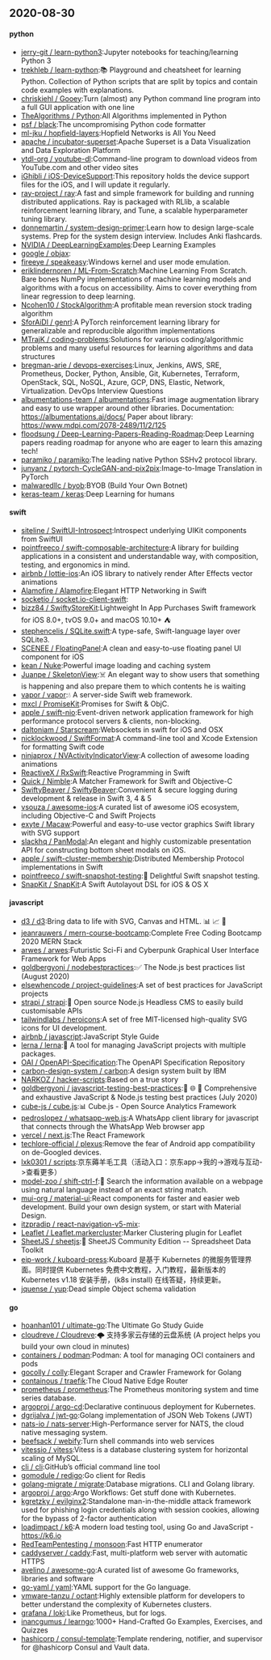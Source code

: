 ## 2020-08-30

#### python
* [jerry-git / learn-python3](https://github.com/jerry-git/learn-python3):Jupyter notebooks for teaching/learning Python 3
* [trekhleb / learn-python](https://github.com/trekhleb/learn-python):📚
Playground and cheatsheet for learning Python. Collection of Python scripts that are split by topics and contain code examples with explanations.
* [chriskiehl / Gooey](https://github.com/chriskiehl/Gooey):Turn (almost) any Python command line program into a full GUI application with one line
* [TheAlgorithms / Python](https://github.com/TheAlgorithms/Python):All Algorithms implemented in Python
* [psf / black](https://github.com/psf/black):The uncompromising Python code formatter
* [ml-jku / hopfield-layers](https://github.com/ml-jku/hopfield-layers):Hopfield Networks is All You Need
* [apache / incubator-superset](https://github.com/apache/incubator-superset):Apache Superset is a Data Visualization and Data Exploration Platform
* [ytdl-org / youtube-dl](https://github.com/ytdl-org/youtube-dl):Command-line program to download videos from YouTube.com and other video sites
* [iGhibli / iOS-DeviceSupport](https://github.com/iGhibli/iOS-DeviceSupport):This repository holds the device support files for the iOS, and I will update it regularly.
* [ray-project / ray](https://github.com/ray-project/ray):A fast and simple framework for building and running distributed applications. Ray is packaged with RLlib, a scalable reinforcement learning library, and Tune, a scalable hyperparameter tuning library.
* [donnemartin / system-design-primer](https://github.com/donnemartin/system-design-primer):Learn how to design large-scale systems. Prep for the system design interview. Includes Anki flashcards.
* [NVIDIA / DeepLearningExamples](https://github.com/NVIDIA/DeepLearningExamples):Deep Learning Examples
* [google / objax](https://github.com/google/objax):
* [fireeye / speakeasy](https://github.com/fireeye/speakeasy):Windows kernel and user mode emulation.
* [eriklindernoren / ML-From-Scratch](https://github.com/eriklindernoren/ML-From-Scratch):Machine Learning From Scratch. Bare bones NumPy implementations of machine learning models and algorithms with a focus on accessibility. Aims to cover everything from linear regression to deep learning.
* [Ncohen10 / StockAlgorithm](https://github.com/Ncohen10/StockAlgorithm):A profitable mean reversion stock trading algorithm
* [SforAiDl / genrl](https://github.com/SforAiDl/genrl):A PyTorch reinforcement learning library for generalizable and reproducible algorithm implementations
* [MTrajK / coding-problems](https://github.com/MTrajK/coding-problems):Solutions for various coding/algorithmic problems and many useful resources for learning algorithms and data structures
* [bregman-arie / devops-exercises](https://github.com/bregman-arie/devops-exercises):Linux, Jenkins, AWS, SRE, Prometheus, Docker, Python, Ansible, Git, Kubernetes, Terraform, OpenStack, SQL, NoSQL, Azure, GCP, DNS, Elastic, Network, Virtualization. DevOps Interview Questions
* [albumentations-team / albumentations](https://github.com/albumentations-team/albumentations):Fast image augmentation library and easy to use wrapper around other libraries. Documentation: https://albumentations.ai/docs/ Paper about library: https://www.mdpi.com/2078-2489/11/2/125
* [floodsung / Deep-Learning-Papers-Reading-Roadmap](https://github.com/floodsung/Deep-Learning-Papers-Reading-Roadmap):Deep Learning papers reading roadmap for anyone who are eager to learn this amazing tech!
* [paramiko / paramiko](https://github.com/paramiko/paramiko):The leading native Python SSHv2 protocol library.
* [junyanz / pytorch-CycleGAN-and-pix2pix](https://github.com/junyanz/pytorch-CycleGAN-and-pix2pix):Image-to-Image Translation in PyTorch
* [malwaredllc / byob](https://github.com/malwaredllc/byob):BYOB (Build Your Own Botnet)
* [keras-team / keras](https://github.com/keras-team/keras):Deep Learning for humans

#### swift
* [siteline / SwiftUI-Introspect](https://github.com/siteline/SwiftUI-Introspect):Introspect underlying UIKit components from SwiftUI
* [pointfreeco / swift-composable-architecture](https://github.com/pointfreeco/swift-composable-architecture):A library for building applications in a consistent and understandable way, with composition, testing, and ergonomics in mind.
* [airbnb / lottie-ios](https://github.com/airbnb/lottie-ios):An iOS library to natively render After Effects vector animations
* [Alamofire / Alamofire](https://github.com/Alamofire/Alamofire):Elegant HTTP Networking in Swift
* [socketio / socket.io-client-swift](https://github.com/socketio/socket.io-client-swift):
* [bizz84 / SwiftyStoreKit](https://github.com/bizz84/SwiftyStoreKit):Lightweight In App Purchases Swift framework for iOS 8.0+, tvOS 9.0+ and macOS 10.10+
⛺
* [stephencelis / SQLite.swift](https://github.com/stephencelis/SQLite.swift):A type-safe, Swift-language layer over SQLite3.
* [SCENEE / FloatingPanel](https://github.com/SCENEE/FloatingPanel):A clean and easy-to-use floating panel UI component for iOS
* [kean / Nuke](https://github.com/kean/Nuke):Powerful image loading and caching system
* [Juanpe / SkeletonView](https://github.com/Juanpe/SkeletonView):☠️
An elegant way to show users that something is happening and also prepare them to which contents he is waiting
* [vapor / vapor](https://github.com/vapor/vapor):💧
A server-side Swift web framework.
* [mxcl / PromiseKit](https://github.com/mxcl/PromiseKit):Promises for Swift & ObjC.
* [apple / swift-nio](https://github.com/apple/swift-nio):Event-driven network application framework for high performance protocol servers & clients, non-blocking.
* [daltoniam / Starscream](https://github.com/daltoniam/Starscream):Websockets in swift for iOS and OSX
* [nicklockwood / SwiftFormat](https://github.com/nicklockwood/SwiftFormat):A command-line tool and Xcode Extension for formatting Swift code
* [ninjaprox / NVActivityIndicatorView](https://github.com/ninjaprox/NVActivityIndicatorView):A collection of awesome loading animations
* [ReactiveX / RxSwift](https://github.com/ReactiveX/RxSwift):Reactive Programming in Swift
* [Quick / Nimble](https://github.com/Quick/Nimble):A Matcher Framework for Swift and Objective-C
* [SwiftyBeaver / SwiftyBeaver](https://github.com/SwiftyBeaver/SwiftyBeaver):Convenient & secure logging during development & release in Swift 3, 4 & 5
* [vsouza / awesome-ios](https://github.com/vsouza/awesome-ios):A curated list of awesome iOS ecosystem, including Objective-C and Swift Projects
* [exyte / Macaw](https://github.com/exyte/Macaw):Powerful and easy-to-use vector graphics Swift library with SVG support
* [slackhq / PanModal](https://github.com/slackhq/PanModal):An elegant and highly customizable presentation API for constructing bottom sheet modals on iOS.
* [apple / swift-cluster-membership](https://github.com/apple/swift-cluster-membership):Distributed Membership Protocol implementations in Swift
* [pointfreeco / swift-snapshot-testing](https://github.com/pointfreeco/swift-snapshot-testing):📸
Delightful Swift snapshot testing.
* [SnapKit / SnapKit](https://github.com/SnapKit/SnapKit):A Swift Autolayout DSL for iOS & OS X

#### javascript
* [d3 / d3](https://github.com/d3/d3):Bring data to life with SVG, Canvas and HTML.
📊
📈
🎉
* [jeanrauwers / mern-course-bootcamp](https://github.com/jeanrauwers/mern-course-bootcamp):Complete Free Coding Bootcamp 2020 MERN Stack
* [arwes / arwes](https://github.com/arwes/arwes):Futuristic Sci-Fi and Cyberpunk Graphical User Interface Framework for Web Apps
* [goldbergyoni / nodebestpractices](https://github.com/goldbergyoni/nodebestpractices):✅
The Node.js best practices list (August 2020)
* [elsewhencode / project-guidelines](https://github.com/elsewhencode/project-guidelines):A set of best practices for JavaScript projects
* [strapi / strapi](https://github.com/strapi/strapi):🚀
Open source Node.js Headless CMS to easily build customisable APIs
* [tailwindlabs / heroicons](https://github.com/tailwindlabs/heroicons):A set of free MIT-licensed high-quality SVG icons for UI development.
* [airbnb / javascript](https://github.com/airbnb/javascript):JavaScript Style Guide
* [lerna / lerna](https://github.com/lerna/lerna):🐉
A tool for managing JavaScript projects with multiple packages.
* [OAI / OpenAPI-Specification](https://github.com/OAI/OpenAPI-Specification):The OpenAPI Specification Repository
* [carbon-design-system / carbon](https://github.com/carbon-design-system/carbon):A design system built by IBM
* [NARKOZ / hacker-scripts](https://github.com/NARKOZ/hacker-scripts):Based on a true story
* [goldbergyoni / javascript-testing-best-practices](https://github.com/goldbergyoni/javascript-testing-best-practices):📗
🌐
🚢
Comprehensive and exhaustive JavaScript & Node.js testing best practices (July 2020)
* [cube-js / cube.js](https://github.com/cube-js/cube.js):📊
Cube.js - Open Source Analytics Framework
* [pedroslopez / whatsapp-web.js](https://github.com/pedroslopez/whatsapp-web.js):A WhatsApp client library for javascript that connects through the WhatsApp Web browser app
* [vercel / next.js](https://github.com/vercel/next.js):The React Framework
* [techlore-official / plexus](https://github.com/techlore-official/plexus):Remove the fear of Android app compatibility on de-Googled devices.
* [lxk0301 / scripts](https://github.com/lxk0301/scripts):京东薅羊毛工具（活动入口：京东app->我的->游戏与互动->查看更多）
* [model-zoo / shift-ctrl-f](https://github.com/model-zoo/shift-ctrl-f):🔎
Search the information available on a webpage using natural language instead of an exact string match.
* [mui-org / material-ui](https://github.com/mui-org/material-ui):React components for faster and easier web development. Build your own design system, or start with Material Design.
* [itzpradip / react-navigation-v5-mix](https://github.com/itzpradip/react-navigation-v5-mix):
* [Leaflet / Leaflet.markercluster](https://github.com/Leaflet/Leaflet.markercluster):Marker Clustering plugin for Leaflet
* [SheetJS / sheetjs](https://github.com/SheetJS/sheetjs):📗
SheetJS Community Edition -- Spreadsheet Data Toolkit
* [eip-work / kuboard-press](https://github.com/eip-work/kuboard-press):Kuboard 是基于 Kubernetes 的微服务管理界面。同时提供 Kubernetes 免费中文教程，入门教程，最新版本的 Kubernetes v1.18 安装手册，(k8s install) 在线答疑，持续更新。
* [jquense / yup](https://github.com/jquense/yup):Dead simple Object schema validation

#### go
* [hoanhan101 / ultimate-go](https://github.com/hoanhan101/ultimate-go):The Ultimate Go Study Guide
* [cloudreve / Cloudreve](https://github.com/cloudreve/Cloudreve):🌩
支持多家云存储的云盘系统 (A project helps you build your own cloud in minutes)
* [containers / podman](https://github.com/containers/podman):Podman: A tool for managing OCI containers and pods
* [gocolly / colly](https://github.com/gocolly/colly):Elegant Scraper and Crawler Framework for Golang
* [containous / traefik](https://github.com/containous/traefik):The Cloud Native Edge Router
* [prometheus / prometheus](https://github.com/prometheus/prometheus):The Prometheus monitoring system and time series database.
* [argoproj / argo-cd](https://github.com/argoproj/argo-cd):Declarative continuous deployment for Kubernetes.
* [dgrijalva / jwt-go](https://github.com/dgrijalva/jwt-go):Golang implementation of JSON Web Tokens (JWT)
* [nats-io / nats-server](https://github.com/nats-io/nats-server):High-Performance server for NATS, the cloud native messaging system.
* [beefsack / webify](https://github.com/beefsack/webify):Turn shell commands into web services
* [vitessio / vitess](https://github.com/vitessio/vitess):Vitess is a database clustering system for horizontal scaling of MySQL.
* [cli / cli](https://github.com/cli/cli):GitHub’s official command line tool
* [gomodule / redigo](https://github.com/gomodule/redigo):Go client for Redis
* [golang-migrate / migrate](https://github.com/golang-migrate/migrate):Database migrations. CLI and Golang library.
* [argoproj / argo](https://github.com/argoproj/argo):Argo Workflows: Get stuff done with Kubernetes.
* [kgretzky / evilginx2](https://github.com/kgretzky/evilginx2):Standalone man-in-the-middle attack framework used for phishing login credentials along with session cookies, allowing for the bypass of 2-factor authentication
* [loadimpact / k6](https://github.com/loadimpact/k6):A modern load testing tool, using Go and JavaScript - https://k6.io
* [RedTeamPentesting / monsoon](https://github.com/RedTeamPentesting/monsoon):Fast HTTP enumerator
* [caddyserver / caddy](https://github.com/caddyserver/caddy):Fast, multi-platform web server with automatic HTTPS
* [avelino / awesome-go](https://github.com/avelino/awesome-go):A curated list of awesome Go frameworks, libraries and software
* [go-yaml / yaml](https://github.com/go-yaml/yaml):YAML support for the Go language.
* [vmware-tanzu / octant](https://github.com/vmware-tanzu/octant):Highly extensible platform for developers to better understand the complexity of Kubernetes clusters.
* [grafana / loki](https://github.com/grafana/loki):Like Prometheus, but for logs.
* [inancgumus / learngo](https://github.com/inancgumus/learngo):1000+ Hand-Crafted Go Examples, Exercises, and Quizzes
* [hashicorp / consul-template](https://github.com/hashicorp/consul-template):Template rendering, notifier, and supervisor for @hashicorp Consul and Vault data.
